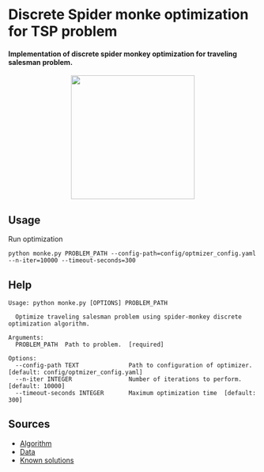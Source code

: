 # Discrete Spider monke optimization for TSP problem
#### Implementation of discrete spider monkey optimization for traveling salesman problem.

<p align="center">
    <img src="https://user-images.githubusercontent.com/44975359/236620465-8a519905-4af2-44e9-8c12-ba91c26f6860.png" width="250" height="250" style="display: block; margin: 0 auto"/>
</p>


## Usage
Run optimization
```
python monke.py PROBLEM_PATH --config-path=config/optmizer_config.yaml --n-iter=10000 --timeout-seconds=300
```

## Help
```
Usage: python monke.py [OPTIONS] PROBLEM_PATH

  Optimize traveling salesman problem using spider-monkey discrete optimization algorithm.

Arguments:
  PROBLEM_PATH  Path to problem.  [required]

Options:
  --config-path TEXT              Path to configuration of optimizer. [default: config/optmizer_config.yaml]
  --n-iter INTEGER                Number of iterations to perform.  [default: 10000]
  --timeout-seconds INTEGER       Maximum optimization time  [default: 300]
```

## Sources
* [Algorithm](https://www.sciencedirect.com/science/article/pii/S1568494619306684)
* [Data](http://comopt.ifi.uni-heidelberg.de/software/TSPLIB95/atsp/)
* [Known solutions](http://comopt.ifi.uni-heidelberg.de/software/TSPLIB95/ATSP.html)